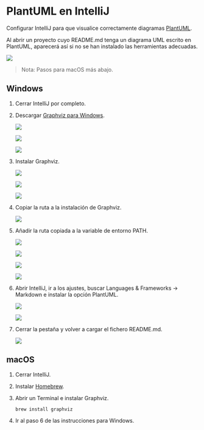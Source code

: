 # PlantUML en IntelliJ

Configurar IntelliJ para que visualice correctamente diagramas [PlantUML](https://plantuml.com/es/).

Al abrir un proyecto cuyo README.md tenga un diagrama UML escrito en PlantUML, aparecerá así si no se han instalado las herramientas adecuadas.

![](./capturas/VirtualBox_Windows_10_09_03_2020_20_48_24.png)

> Nota: Pasos para macOS más abajo.

## Windows

1. Cerrar IntelliJ por completo.

2. Descargar [Graphviz para Windows](https://graphviz.gitlab.io/_pages/Download/Download_windows.html).
 
	![](./capturas/VirtualBox_Windows_10_09_03_2020_20_50_18.png)
	
	![](./capturas/VirtualBox_Windows_10_09_03_2020_20_50_35.png)
	
	![](./capturas/VirtualBox_Windows_10_09_03_2020_20_50_49.png)

3. Instalar Graphviz.

	![](./capturas/VirtualBox_Windows_10_09_03_2020_20_51_12.png)
	
	![](./capturas/VirtualBox_Windows_10_09_03_2020_20_51_23.png)
	
	![](./capturas/VirtualBox_Windows_10_09_03_2020_20_51_38.png)

4. Copiar la ruta a la instalación de Graphviz.

	![](./capturas/VirtualBox_Windows_10_09_03_2020_20_52_16.png)

5. Añadir la ruta copiada a la variable de entorno PATH.

	![](./capturas/VirtualBox_Windows_10_09_03_2020_20_52_32.png)
	
	![](./capturas/VirtualBox_Windows_10_09_03_2020_20_52_45.png)
	
	![](./capturas/VirtualBox_Windows_10_09_03_2020_20_53_45.png)
	
	![](./capturas/VirtualBox_Windows_10_09_03_2020_20_54_43.png)

6. Abrir IntelliJ, ir a los ajustes, buscar Languages & Frameworks -> Markdown e instalar la opción PlantUML.

	![](./capturas/VirtualBox_Windows_10_09_03_2020_20_55_46.png)
	
	![](./capturas/VirtualBox_Windows_10_09_03_2020_20_56_08.png)

7. Cerrar la pestaña y volver a cargar el fichero README.md.

	![](./capturas/VirtualBox_Windows_10_09_03_2020_20_57_32.png)

## macOS

1. Cerrar IntelliJ.

2. Instalar [Homebrew](https://brew.sh).

3. Abrir un Terminal e instalar Graphviz.

	```
	brew install graphviz
	```
	
4. Ir al paso 6 de las instrucciones para Windows.
